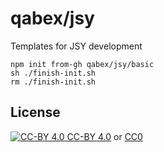 # qabex/jsy

Templates for JSY development


```
npm init from-gh qabex/jsy/basic
sh ./finish-init.sh
rm ./finish-init.sh
```

## License

[![CC-BY 4.0][CCBYimg] CC-BY 4.0][CCBYlnk] or [CC0][CC0]

  [CCBYimg]: https://i.creativecommons.org/l/by/4.0/88x31.png
  [CCBYlnk]: http://creativecommons.org/licenses/by/4.0/
  [CC0]: https://creativecommons.org/share-your-work/public-domain/cc0/


